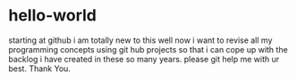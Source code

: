 # hello-world
starting at github
i am totally new to this 
well now i want to revise all my programming concepts using git hub projects so that i can cope up with the backlog i have created in these so many years.
please git help me with ur best.
Thank You.
